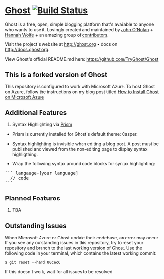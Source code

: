 # [Ghost](https://github.com/TryGhost/Ghost) [![Build Status](https://travis-ci.org/TryGhost/Ghost.svg?branch=master)](https://travis-ci.org/TryGhost/Ghost)

Ghost is a free, open, simple blogging platform that's available to anyone who wants to use it. Lovingly created and maintained by [John O'Nolan](http://twitter.com/JohnONolan) + [Hannah Wolfe](http://twitter.com/ErisDS) + an amazing group of [contributors](https://github.com/TryGhost/Ghost/contributors).

Visit the project's website at <http://ghost.org> &bull; docs on <http://docs.ghost.org>.

View Ghost's official README.md here: <https://github.com/TryGhost/Ghost>

## This is a forked version of Ghost 

This repository is configured to work with Microsoft Azure. To host Ghost on Azure, follow the instructions on my blog post titled [How to Install Ghost on Microsoft Azure](http://www.choskim.me/how-to-install-ghost-on-microsoft-azure/)

## Additional Features

1. Syntax Highlighting via [Prism](http://prismjs.com/)

 * Prism is currently installed for Ghost's default theme: Casper.

 * Syntax highlighting is invisible when editing a blog post. A post must be published and viewed from the non-editing page to display syntax highligthing. 

 * Wrap the following syntax around code blocks for syntax highlighting: 
  
<pre>``` langauge-[your language]
  // code
```</pre>

## Planned Features 

1. TBA

## Outstanding Issues 
When Microsoft Azure or Ghost update their codebase, an error may occur. If you see any outstanding issues in this repository, try to reset your repository and branch to the last working version of Ghost. Use the following code in your terminal, which contains the latest working commit: 

`$ git reset --hard 00cec6`

If this doesn't work, wait for all issues to be resolved
